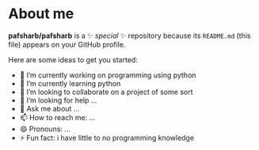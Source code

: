 # About me


**pafsharb/pafsharb** is a ✨ _special_ ✨ repository because its `README.md` (this file) appears on your GitHub profile.

Here are some ideas to get you started: 

- 🔭 I’m currently working on programming using python
- 🌱 I’m currently learning python
- 👯 I’m looking to collaborate on a project of some sort
- 🤔 I’m looking for help ...
- 💬 Ask me about ...
- 📫 How to reach me: ...
- 😄 Pronouns: ...
- ⚡ Fun fact: i have little to no programming knowledge


